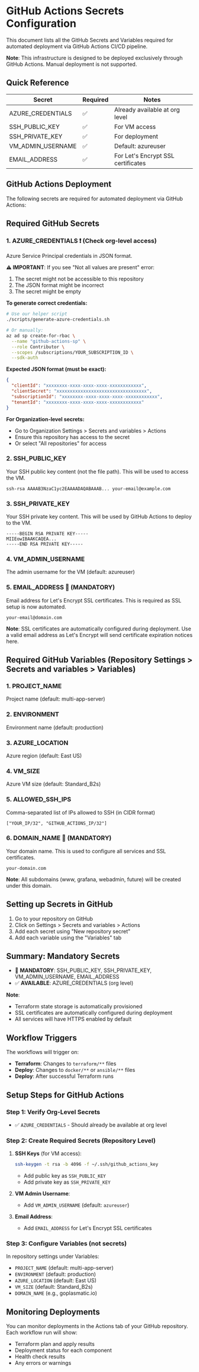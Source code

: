 # GitHub Actions Secrets Configuration

This document lists all the GitHub Secrets and Variables required for automated deployment via GitHub Actions CI/CD pipeline.

**Note**: This infrastructure is designed to be deployed exclusively through GitHub Actions. Manual deployment is not supported.

## Quick Reference

| Secret | Required | Notes |
|--------|----------|-------|
| AZURE_CREDENTIALS | ✅ | Already available at org level |
| SSH_PUBLIC_KEY | ✅ | For VM access |
| SSH_PRIVATE_KEY | ✅ | For deployment |
| VM_ADMIN_USERNAME | ✅ | Default: azureuser |
| EMAIL_ADDRESS | ✅ | For Let's Encrypt SSL certificates |

## GitHub Actions Deployment

The following secrets are required for automated deployment via GitHub Actions:

## Required GitHub Secrets

### 1. AZURE_CREDENTIALS ❗ (Check org-level access)
Azure Service Principal credentials in JSON format.

**⚠️ IMPORTANT**: If you see "Not all values are present" error:
1. The secret might not be accessible to this repository
2. The JSON format might be incorrect
3. The secret might be empty

**To generate correct credentials:**
```bash
# Use our helper script
./scripts/generate-azure-credentials.sh

# Or manually:
az ad sp create-for-rbac \
  --name "github-actions-sp" \
  --role Contributor \
  --scopes /subscriptions/YOUR_SUBSCRIPTION_ID \
  --sdk-auth
```

**Expected JSON format (must be exact):**
```json
{
  "clientId": "xxxxxxxx-xxxx-xxxx-xxxx-xxxxxxxxxxxx",
  "clientSecret": "xxxxxxxxxxxxxxxxxxxxxxxxxxxxxxxxxx",
  "subscriptionId": "xxxxxxxx-xxxx-xxxx-xxxx-xxxxxxxxxxxx",
  "tenantId": "xxxxxxxx-xxxx-xxxx-xxxx-xxxxxxxxxxxx"
}
```

**For Organization-level secrets:**
- Go to Organization Settings > Secrets and variables > Actions
- Ensure this repository has access to the secret
- Or select "All repositories" for access

### 2. SSH_PUBLIC_KEY
Your SSH public key content (not the file path). This will be used to access the VM.
```
ssh-rsa AAAAB3NzaC1yc2EAAAADAQABAAAB... your-email@example.com
```

### 3. SSH_PRIVATE_KEY
Your SSH private key content. This will be used by GitHub Actions to deploy to the VM.
```
-----BEGIN RSA PRIVATE KEY-----
MIIEowIBAAKCAQEA...
-----END RSA PRIVATE KEY-----
```

### 4. VM_ADMIN_USERNAME
The admin username for the VM (default: azureuser)

### 5. EMAIL_ADDRESS 🔴 (MANDATORY)
Email address for Let's Encrypt SSL certificates. This is required as SSL setup is now automated.
```
your-email@domain.com
```
**Note**: SSL certificates are automatically configured during deployment. Use a valid email address as Let's Encrypt will send certificate expiration notices here.

## Required GitHub Variables (Repository Settings > Secrets and variables > Variables)

### 1. PROJECT_NAME
Project name (default: multi-app-server)

### 2. ENVIRONMENT
Environment name (default: production)

### 3. AZURE_LOCATION
Azure region (default: East US)

### 4. VM_SIZE
Azure VM size (default: Standard_B2s)

### 5. ALLOWED_SSH_IPS
Comma-separated list of IPs allowed to SSH (in CIDR format)
```
["YOUR_IP/32", "GITHUB_ACTIONS_IP/32"]
```

### 6. DOMAIN_NAME 🔴 (MANDATORY)
Your domain name. This is used to configure all services and SSL certificates.
```
your-domain.com
```
**Note**: All subdomains (www, grafana, webadmin, future) will be created under this domain.


## Setting up Secrets in GitHub

1. Go to your repository on GitHub
2. Click on Settings > Secrets and variables > Actions
3. Add each secret using "New repository secret"
4. Add each variable using the "Variables" tab

## Summary: Mandatory Secrets

- 🔴 **MANDATORY**: SSH_PUBLIC_KEY, SSH_PRIVATE_KEY, VM_ADMIN_USERNAME, EMAIL_ADDRESS
- ✅ **AVAILABLE**: AZURE_CREDENTIALS (org level)

**Note**: 
- Terraform state storage is automatically provisioned
- SSL certificates are automatically configured during deployment
- All services will have HTTPS enabled by default

## Workflow Triggers

The workflows will trigger on:
- **Terraform**: Changes to `terraform/**` files
- **Deploy**: Changes to `docker/**` or `ansible/**` files
- **Deploy**: After successful Terraform runs

## Setup Steps for GitHub Actions

### Step 1: Verify Org-Level Secrets
- ✅ `AZURE_CREDENTIALS` - Should already be available at org level

### Step 2: Create Required Secrets (Repository Level)
1. **SSH Keys** (for VM access):
   ```bash
   ssh-keygen -t rsa -b 4096 -f ~/.ssh/github_actions_key
   ```
   - Add public key as `SSH_PUBLIC_KEY`
   - Add private key as `SSH_PRIVATE_KEY`

2. **VM Admin Username**:
   - Add `VM_ADMIN_USERNAME` (default: `azureuser`)

3. **Email Address**:
   - Add `EMAIL_ADDRESS` for Let's Encrypt SSL certificates

### Step 3: Configure Variables (not secrets)
In repository settings under Variables:
- `PROJECT_NAME` (default: multi-app-server)
- `ENVIRONMENT` (default: production)
- `AZURE_LOCATION` (default: East US)
- `VM_SIZE` (default: Standard_B2s)
- `DOMAIN_NAME` (e.g., goplasmatic.io)

## Monitoring Deployments

You can monitor deployments in the Actions tab of your GitHub repository. Each workflow run will show:
- Terraform plan and apply results
- Deployment status for each component
- Health check results
- Any errors or warnings